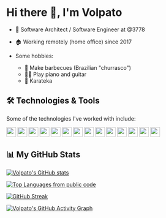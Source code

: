 # Hi there 👋, I'm Volpato

- 💼 Software Architect / Software Engineer at @3778
- 🏠 Working remotely (home office) since 2017

- Some hobbies:
  - 🥩 Make barbecues (Brazilian "churrasco")
  - 🎹🎸 Play piano and guitar
  - 🥋 Karateka

<!--
Here are some ideas to get you started:

- 🔭 I’m currently working on ...
- 🌱 I’m currently learning ...
- 👯 I’m looking to collaborate on ...
- 🤔 I’m looking for help with ...
- 💬 Ask me about ...
- 📫 How to reach me: ...
- 😄 Pronouns: ...
- ⚡ Fun fact: ...

 ## ✨ Current Interests 
 - 
 
  ## 🎯 Goals
 - 🚀

-->

## 🛠️ Technologies & Tools

Some of the technologies I've worked with include:

<div>
<img src="https://img.shields.io/badge/-JavaScript-F7DF1E?logo=javaScript&logoColor=white&style=flat" height="25"/>
<img src="https://img.shields.io/badge/-TypeScript-3178C6?logo=typescript&logoColor=white&style=flat" height="25"/>
<img src="https://img.shields.io/badge/-Jest-C21325?logo=jest&logoColor=white&style=flat" height="25"/>
<img src="https://img.shields.io/badge/-GraphQL-E10098?logo=graphql&logoColor=white&style=flat" height="25"/>
<img src="https://img.shields.io/badge/-Hasura-1EB4D4?logo=hasura&logoColor=white&style=flat" height="25"/>
<img src="https://img.shields.io/badge/-PostgreSQL-4169E1?logo=postgresql&logoColor=white&style=flat" height="25"/>
<img src="https://img.shields.io/badge/-HTML5-E34F26?logo=HTML5&logoColor=white&style=flat" height="25"/>
<img src="https://img.shields.io/badge/-CSS3-1572B6?logo=css3&logoColor=white&style=flat" height="25"/>
<img src="https://img.shields.io/badge/-React-61DAFB?logo=react&logoColor=white&style=flat" height="25"/>
<img src="https://img.shields.io/badge/-C-A8B9CC?logo=c&logoColor=white&style=flat" height="25"/>
<img src="https://img.shields.io/badge/-C++-00599C?logo=cplusplus&logoColor=white&style=flat" height="25"/>
<img src="https://img.shields.io/badge/-CMake-064F8C?logo=cmake&logoColor=white&style=flat" height="25"/>
<img src="https://img.shields.io/badge/-Bash-4EAA25?logo=gnubash&logoColor=white&style=flat" height="25"/>
<img src="https://img.shields.io/badge/-Git-F05032?logo=git&logoColor=white&style=flat" height="25"/>
</div>


## 📊 My GitHub Stats

[![Volpato's GitHub stats](https://github-readme-stats.vercel.app/api?username=dvolpato&count_private=true&show_icons=true&include_all_commits=true&theme=dracula&custom_title=Volpato%27s%20GitHub%20Stats)](https://github.com/anuraghazra/github-readme-stats)

[![Top Languages from public code](https://github-readme-stats.vercel.app/api/top-langs/?username=dvolpato&layout=compact&theme=dracula)](https://github.com/anuraghazra/github-readme-stats)

[![GitHub Streak](https://github-readme-streak-stats.herokuapp.com?user=dvolpato&theme=dracula)](https://git.io/streak-stats)

[![Volpato's GitHub Activity Graph](https://activity-graph.herokuapp.com/graph?username=dvolpato&custom_title=Volpato%27s%20GitHub%20Contribution%20Graph&bg_color=282a36&color=f8f8f2&line=ff6e96&point=79dafa&area=true)](https://github.com/ashutosh00710/github-readme-activity-graph)
